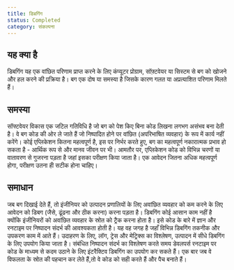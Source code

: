 ```yaml
---
title: डिबगिंग
status: Completed
category: संकल्पना
---
```


## यह क्या है

डिबगिंग यह एक वांछित परिणाम प्राप्त करने के लिए कंप्यूटर प्रोग्राम, सॉफ़्टवेयर या सिस्टम से बग को खोजने और हल करने की प्रक्रिया है। 
बग एक दोष या समस्या है जिसके कारण गलत या अप्रत्याशित परिणाम मिलते हैं।

## समस्या

सॉफ्टवेयर विकास एक जटिल गतिविधि है जो बग को पेश किए बिना कोड लिखना लगभग असंभव बना देती है। वे बग कोड की ओर ले जाते हैं जो निष्पादित होने पर वांछित (अपरिभाषित व्यवहार) 
के रूप में कार्य नहीं करेंगे। कोई एप्लिकेशन कितना महत्वपूर्ण है, इस पर निर्भर करते हुए, बग का महत्वपूर्ण नकारात्मक प्रभाव हो सकता है - आर्थिक रूप से और मानव जीवन पर भी। 
आमतौर पर, एप्लिकेशन कोड को विभिन्न चरणों या वातावरण से गुजरना पड़ता है जहां इसका परीक्षण किया जाता है। एक आवेदन जितना अधिक महत्वपूर्ण होगा, परीक्षण उतना ही सटीक होना चाहिए।

## समाधान

जब बग दिखाई देते हैं, तो इंजीनियर को उत्पादन प्रणालियों के लिए अवांछित व्यवहार को कम करने के लिए आवेदन को डिबग (जैसे, ढूंढना और ठीक करना) करना पड़ता है। 
डिबगिंग कोई आसान काम नहीं है क्योंकि इंजीनियरों को अवांछित व्यवहार के स्रोत को ट्रैक करना होता है। इसे कोड के बारे में ज्ञान और रनटाइम पर निष्पादन संदर्भ की आवश्यकता होती है। 
यह वह जगह है जहाँ विभिन्न डिबगिंग तकनीक और उपकरण काम में आते हैं। उदाहरण के लिए, लॉग, ट्रेस और मेट्रिक्स का विश्लेषण, उत्पादन में सीधे डिबगिंग के लिए उपयोग किया जाता है।
संबंधित निष्पादन संदर्भ का विश्लेषण करते समय डेवलपर्स रनटाइम पर कोड के माध्यम से कदम उठाने के लिए इंटरैक्टिव डिबगिंग का उपयोग कर सकते हैं। एक बार जब वे विफलता के स्रोत की पहचान कर लेते हैं,तो वे कोड को सही करते हैं और पैच बनाते हैं।
